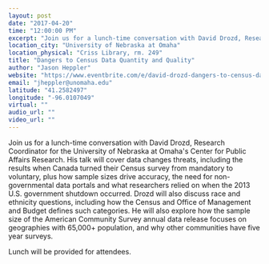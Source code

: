 ```yaml
---
layout: post
date: "2017-04-20"
time: "12:00:00 PM"
excerpt: "Join us for a lunch-time conversation with David Drozd, Research Coordinator..."
location_city: "University of Nebraska at Omaha"
location_physical: "Criss Library, rm. 249"
title: "Dangers to Census Data Quantity and Quality"
author: "Jason Heppler"
website: "https://www.eventbrite.com/e/david-drozd-dangers-to-census-data-quantity-and-quality-tickets-33499014454"
email: "jheppler@unomaha.edu"
latitude: "41.2582497"
longitude: "-96.0107049"
virtual: ""
audio_url: ""
video_url: ""
---
```


Join us for a lunch-time conversation with David Drozd, Research Coordinator
for the University of Nebraska at Omaha's Center for Public Affairs Research. His talk will cover data changes threats, including the results when Canada turned their Census survey from mandatory to voluntary, plus how sample sizes drive accuracy, the need for non-governmental data portals and what researchers relied on when the 2013 U.S. government shutdown occurred. Drozd will also discuss race and ethnicity questions, including how the Census and Office of Management and Budget defines such categories. He will also explore how the sample size of the American Community Survey annual data release focuses on geographies with 65,000+ population, and why other communities have five year surveys.

Lunch will be provided for attendees.
